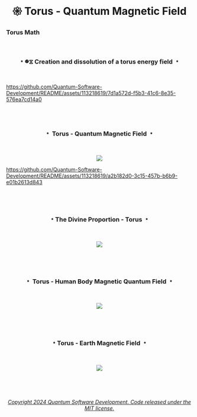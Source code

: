 <br>

# <p align="center"> 𑁍 Torus - Quantum Magnetic Field<br>

### Torus Math 


<br>

### <p align="center"> ﹡𐩔⧖ Creation and dissolution of a torus energy field ﹡ <br>
<br>
 
https://github.com/Quantum-Software-Development/README/assets/113218619/7d1a572d-f5b3-41c6-8e35-576ea7cd14a0

<br><br>


### <p align="center"> ﹡ Torus - Quantum Magnetic Field ﹡<br>
<br>

 <p align="center">
<img src="https://user-images.githubusercontent.com/113218619/234465247-f663de8d-04ec-4310-96ec-653ba01e7614.gif" />
<br>

https://github.com/Quantum-Software-Development/README/assets/113218619/a2b182d0-3c15-457b-b6b9-e01b2613d843

#

<br>

<!-- ### <p align="center"> ﹡ Torus - Quantum Flow ﹡<br>   -->
### <p align="center"> ﹡The Divine Proportion - Torus ﹡<br> 
<br>


<p align="center">
<img src="https://github.com/Quantum-Software-Development/README/assets/113218619/a2b182d0-3c15-457b-b6b9-e01b2613d843"/>
<br>

#

<br>

### <p align="center"> ﹡ Torus - Human Body Magnetic Quantum Field ﹡<br>
<br>

 <p align="center">
<img src="https://user-images.githubusercontent.com/113218619/235284218-6fa76a2f-d675-4a23-8f9e-5ef729e629ef.jpeg"/>
<br>

#

<br>

### <p align="center"> ﹡Torus - Earth Magnetic Field ﹡<br>
<br>

 <p align="center">
<img src="https://github.com/Quantum-Software-Development/README/assets/113218619/e78a928d-1756-4c96-bd38-da05b89743bf"/>
<br>

#

<br>

 ###### <p align="center"> [Copyright 2024 Quantum Software Development. Code released under the MIT license.](https://github.com/Quantum-Software-Development/README/blob/161b677c5a791f0ca8219b8e934f1cf353d5b85d/LICENSE)



